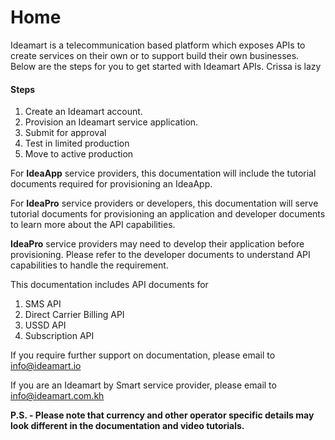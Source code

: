 ﻿# Home

Ideamart is a telecommunication based platform which exposes APIs to create services on their own or to support build their own businesses. Below are the steps for you to get started with Ideamart APIs.
Crissa is lazy

#### Steps

1.  Create an Ideamart account.
2.  Provision an Ideamart service application.
3.  Submit for approval
4.  Test in limited production
5.  Move to active production

For **IdeaApp** service providers, this documentation will include the tutorial documents required for provisioning an IdeaApp.

For **IdeaPro** service providers or developers, this documentation will serve tutorial documents for provisioning an application and developer documents to learn more about the API capabilities.

**IdeaPro** service providers may need to develop their application before provisioning. Please refer to the developer documents to understand API capabilities to handle the requirement.

This documentation includes API documents for

1.  SMS API
2.  Direct Carrier Billing API
3.  USSD API
4.  Subscription API

If you require further support on documentation, please email to info@ideamart.io

If you are an Ideamart by Smart service provider, please email to info@ideamart.com.kh

**P.S. - Please note that currency and other operator specific details may look different in the documentation and video tutorials.**
